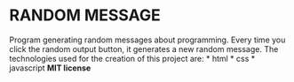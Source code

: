# RANDOM MESSAGE 
Program generating random messages about programming. 
Every time you click the random output button, it generates a new random message.
The technologies used for the creation of this project are: 
    * html
    * css 
    * javascript
**MIT license**